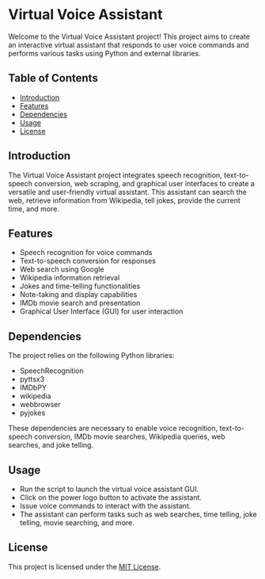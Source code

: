 # Virtual Voice Assistant

Welcome to the Virtual Voice Assistant project! This project aims to create an interactive virtual assistant that responds to user voice commands and performs various tasks using Python and external libraries.

## Table of Contents

- [Introduction](#introduction)
- [Features](#features)
- [Dependencies](#dependencies)
- [Usage](#usage)
- [License](#license)

## Introduction

The Virtual Voice Assistant project integrates speech recognition, text-to-speech conversion, web scraping, and graphical user interfaces to create a versatile and user-friendly virtual assistant. This assistant can search the web, retrieve information from Wikipedia, tell jokes, provide the current time, and more.

## Features

- Speech recognition for voice commands
- Text-to-speech conversion for responses
- Web search using Google
- Wikipedia information retrieval
- Jokes and time-telling functionalities
- Note-taking and display capabilities
- IMDb movie search and presentation
- Graphical User Interface (GUI) for user interaction

## Dependencies

The project relies on the following Python libraries:

- SpeechRecognition
- pyttsx3
- IMDbPY
- wikipedia
- webbrowser
- pyjokes

These dependencies are necessary to enable voice recognition, text-to-speech conversion, IMDb movie searches, Wikipedia queries, web searches, and joke telling.

## Usage

- Run the script to launch the virtual voice assistant GUI.
- Click on the power logo button to activate the assistant.
- Issue voice commands to interact with the assistant.
- The assistant can perform tasks such as web searches, time telling, joke telling, movie searching, and more.


## License

This project is licensed under the [MIT License](LICENSE).